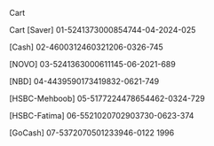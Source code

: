 Cart

Cart
[Saver]
01-5241373000854744-04-2024-025

[Cash]
02-4600312460321206-0326-745

[NOVO]
03-5241363000611145-06-2021-689

[NBD]
04-4439590173419832-0621-749

[HSBC-Mehboob]
05-5177224478654462-0324-729

[HSBC-Fatima]
06-5521020702903730-0623-374

[GoCash]
07-5372070501233946-0122
1996
